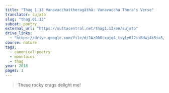 ```yaml
---
title: "Thag 1.13 Vanavacchattheragāthā: Vanavaccha Thera's Verse"
translator: sujato
slug: "thag.01.13"
subcat: poetry
external_url: "https://suttacentral.net/thag1.13/en/sujato"
drive_links:
  - "https://drive.google.com/file/d/1Az00Otxujq4_tsyly0l2iiBHwj4k5ia5/view?usp=drivesdk"
course: nature
tags:
  - canonical-poetry
  - mountains
  - thag
year: 2018
pages: 1
---
```


> These rocky crags delight me!
